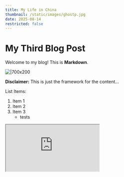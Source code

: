 ```yaml
---
title: My Life in China
thumbnail: /static/images/ghostp.jpg
date: 2025-08-14
restricted: false
---
```

# My Third Blog Post
Welcome to my blog! This is **Markdown**.

![|700x200](https://www.shutterstock.com/image-vector/modern-japanese-street-panoramic-banner-600nw-2372517977.jpg)

<div class="callout warning">
  <strong>Disclaimer:</strong> This is just the framework for the content...
</div>

List Items:

1. Item 1  
2. Item 2  
3. Item 3  
    - tests 

<div class="video-container">
  <iframe src="https://www.youtube.com/embed/X80No0TRaHw" 
          title="YouTube video" 
          allowfullscreen>
  </iframe>
</div>